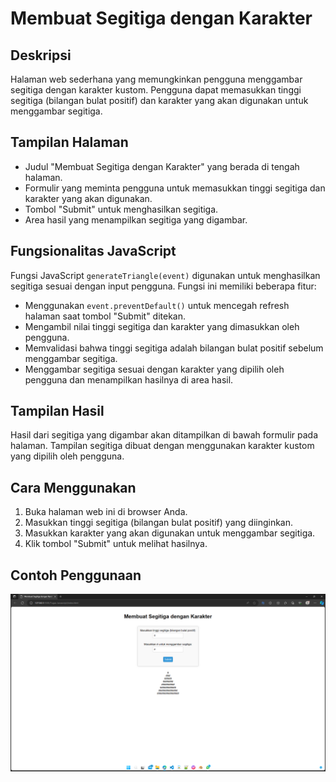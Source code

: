 # Membuat Segitiga dengan Karakter

## Deskripsi
Halaman web sederhana yang memungkinkan pengguna menggambar segitiga dengan karakter kustom. Pengguna dapat memasukkan tinggi segitiga (bilangan bulat positif) dan karakter yang akan digunakan untuk menggambar segitiga.

## Tampilan Halaman
- Judul "Membuat Segitiga dengan Karakter" yang berada di tengah halaman.
- Formulir yang meminta pengguna untuk memasukkan tinggi segitiga dan karakter yang akan digunakan.
- Tombol "Submit" untuk menghasilkan segitiga.
- Area hasil yang menampilkan segitiga yang digambar.

## Fungsionalitas JavaScript
Fungsi JavaScript `generateTriangle(event)` digunakan untuk menghasilkan segitiga sesuai dengan input pengguna. Fungsi ini memiliki beberapa fitur:
- Menggunakan `event.preventDefault()` untuk mencegah refresh halaman saat tombol "Submit" ditekan.
- Mengambil nilai tinggi segitiga dan karakter yang dimasukkan oleh pengguna.
- Memvalidasi bahwa tinggi segitiga adalah bilangan bulat positif sebelum menggambar segitiga.
- Menggambar segitiga sesuai dengan karakter yang dipilih oleh pengguna dan menampilkan hasilnya di area hasil.

## Tampilan Hasil
Hasil dari segitiga yang digambar akan ditampilkan di bawah formulir pada halaman. Tampilan segitiga dibuat dengan menggunakan karakter kustom yang dipilih oleh pengguna.

## Cara Menggunakan
1. Buka halaman web ini di browser Anda.
2. Masukkan tinggi segitiga (bilangan bulat positif) yang diinginkan.
3. Masukkan karakter yang akan digunakan untuk menggambar segitiga.
4. Klik tombol "Submit" untuk melihat hasilnya.

## Contoh Penggunaan
![Contoh Penggunaan](Capture.png)
